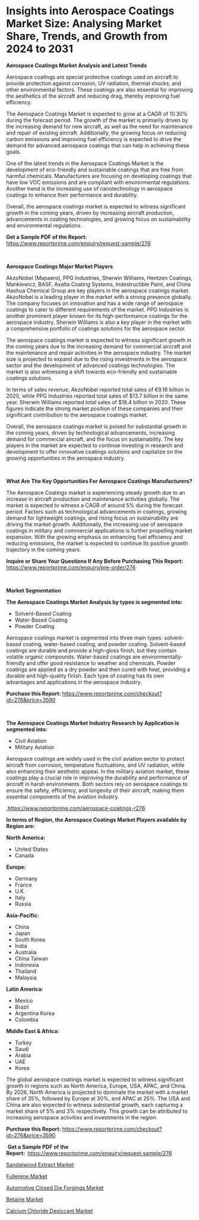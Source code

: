 <p><h1>Insights into Aerospace Coatings Market Size: Analysing Market Share, Trends, and Growth from 2024 to 2031</h1></p><p><strong>Aerospace Coatings Market Analysis and Latest Trends</strong></p>
<p><p>Aerospace coatings are special protective coatings used on aircraft to provide protection against corrosion, UV radiation, thermal shocks, and other environmental factors. These coatings are also essential for improving the aesthetics of the aircraft and reducing drag, thereby improving fuel efficiency.</p><p>The Aerospace Coatings Market is expected to grow at a CAGR of 10.30% during the forecast period. The growth of the market is primarily driven by the increasing demand for new aircraft, as well as the need for maintenance and repair of existing aircraft. Additionally, the growing focus on reducing carbon emissions and improving fuel efficiency is expected to drive the demand for advanced aerospace coatings that can help in achieving these goals.</p><p>One of the latest trends in the Aerospace Coatings Market is the development of eco-friendly and sustainable coatings that are free from harmful chemicals. Manufacturers are focusing on developing coatings that have low VOC emissions and are compliant with environmental regulations. Another trend is the increasing use of nanotechnology in aerospace coatings to enhance their performance and durability.</p><p>Overall, the aerospace coatings market is expected to witness significant growth in the coming years, driven by increasing aircraft production, advancements in coating technologies, and growing focus on sustainability and environmental regulations.</p></p>
<p><strong>Get a Sample PDF of the Report:&nbsp;</strong> <a href="https://www.reportprime.com/enquiry/request-sample/276">https://www.reportprime.com/enquiry/request-sample/276</a></p>
<p>&nbsp;</p>
<p><strong>Aerospace Coatings Major Market Players</strong></p>
<p><p>AkzoNobel (Mapaero), PPG Industries, Sherwin Williams, Hentzen Coatings, Mankiewicz, BASF, Axalta Coating Systems, Indestructible Paint, and China Haohua Chemical Group are key players in the aerospace coatings market. AkzoNobel is a leading player in the market with a strong presence globally. The company focuses on innovation and has a wide range of aerospace coatings to cater to different requirements of the market. PPG Industries is another prominent player known for its high-performance coatings for the aerospace industry. Sherwin Williams is also a key player in the market with a comprehensive portfolio of coatings solutions for the aerospace sector.</p><p>The aerospace coatings market is expected to witness significant growth in the coming years due to the increasing demand for commercial aircraft and the maintenance and repair activities in the aerospace industry. The market size is projected to expand due to the rising investments in the aerospace sector and the development of advanced coatings technologies. The market is also witnessing a shift towards eco-friendly and sustainable coatings solutions.</p><p>In terms of sales revenue, AkzoNobel reported total sales of €9.16 billion in 2020, while PPG Industries reported total sales of $13.7 billion in the same year. Sherwin Williams reported total sales of $18.4 billion in 2020. These figures indicate the strong market position of these companies and their significant contribution to the aerospace coatings market.</p><p>Overall, the aerospace coatings market is poised for substantial growth in the coming years, driven by technological advancements, increasing demand for commercial aircraft, and the focus on sustainability. The key players in the market are expected to continue investing in research and development to offer innovative coatings solutions and capitalize on the growing opportunities in the aerospace industry.</p></p>
<p>&nbsp;</p>
<p><strong>What Are The Key Opportunities For Aerospace Coatings Manufacturers?</strong></p>
<p><p>The Aerospace Coatings market is experiencing steady growth due to an increase in aircraft production and maintenance activities globally. The market is expected to witness a CAGR of around 5% during the forecast period. Factors such as technological advancements in coatings, growing demand for lightweight coatings, and rising focus on sustainability are driving the market growth. Additionally, the increasing use of aerospace coatings in military and commercial applications is further propelling market expansion. With the growing emphasis on enhancing fuel efficiency and reducing emissions, the market is expected to continue its positive growth trajectory in the coming years.</p></p>
<p><strong>Inquire or Share Your Questions If Any Before Purchasing This Report:</strong> <a href="https://www.reportprime.com/enquiry/pre-order/276">https://www.reportprime.com/enquiry/pre-order/276</a></p>
<p>&nbsp;</p>
<p><strong>Market Segmentation</strong></p>
<p><strong>The Aerospace Coatings Market Analysis by types is segmented into:</strong></p>
<p><ul><li>Solvent-Based Coating</li><li>Water-Based Coating</li><li>Powder Coating</li></ul></p>
<p><p>Aerospace coatings market is segmented into three main types: solvent-based coating, water-based coating, and powder coating. Solvent-based coatings are durable and provide a high-gloss finish, but they contain volatile organic compounds. Water-based coatings are environmentally-friendly and offer good resistance to weather and chemicals. Powder coatings are applied as a dry powder and then cured with heat, providing a durable and high-quality finish. Each type of coating has its own advantages and applications in the aerospace industry.</p></p>
<p><strong>Purchase this Report:&nbsp;</strong><a href="https://www.reportprime.com/checkout?id=276&price=3590">https://www.reportprime.com/checkout?id=276&price=3590</a></p>
<p>&nbsp;</p>
<p><strong>The Aerospace Coatings Market Industry Research by Application is segmented into:</strong></p>
<p><ul><li>Civil Aviation</li><li>Military Aviation</li></ul></p>
<p><p>Aerospace coatings are widely used in the civil aviation sector to protect aircraft from corrosion, temperature fluctuations, and UV radiation, while also enhancing their aesthetic appeal. In the military aviation market, these coatings play a crucial role in improving the durability and performance of aircraft in harsh environments. Both sectors rely on aerospace coatings to ensure the safety, efficiency, and longevity of their aircraft, making them essential components of the aviation industry.</p></p>
<p><a href="https://www.reportprime.com/aerospace-coatings-r276">&nbsp;https://www.reportprime.com/aerospace-coatings-r276</a></p>
<p><strong>In terms of Region, the Aerospace Coatings Market Players available by Region are:</strong></p>
<p>
    <p> <strong> North America: </strong>
        <ul>
            <li>United States</li>
            <li>Canada</li>
        </ul>
        </p> 
    <p> <strong> Europe: </strong>
        <ul>
            <li>Germany</li>
            <li>France</li>
            <li>U.K.</li>
            <li>Italy</li>
            <li>Russia</li>
        </ul>
        </p> 
    <p> <strong> Asia-Pacific: </strong>
        <ul>
            <li>China</li>
            <li>Japan</li>
            <li>South Korea</li>
            <li>India</li>
            <li>Australia</li>
            <li>China Taiwan</li>
            <li>Indonesia</li>
            <li>Thailand</li>
            <li>Malaysia</li>
        </ul>
        </p> 
    <p> <strong> Latin America: </strong>
        <ul>
            <li>Mexico</li>
            <li>Brazil</li>
            <li>Argentina Korea</li>
            <li>Colombia</li>
        </ul>
        </p> 
    <p> <strong> Middle East & Africa: </strong>
        <ul>
            <li>Turkey</li>
            <li>Saudi</li>
            <li>Arabia</li>
            <li>UAE</li>
            <li>Korea</li>
        </ul>
    </p>
    </p>
<p><p>The global aerospace coatings market is expected to witness significant growth in regions such as North America, Europe, USA, APAC, and China. By 2026, North America is projected to dominate the market with a market share of 35%, followed by Europe at 30%, and APAC at 25%. The USA and China are also expected to witness substantial growth, each capturing a market share of 5% and 3% respectively. This growth can be attributed to increasing aerospace activities and investments in the region.</p></p>
<p><strong>Purchase this Report: </strong><a href="https://www.reportprime.com/checkout?id=276&price=3590">https://www.reportprime.com/checkout?id=276&price=3590</a></p>
<p>&nbsp;<strong>Get a Sample PDF of the Report:&nbsp;&nbsp;</strong><a href="https://www.reportprime.com/enquiry/request-sample/276">https://www.reportprime.com/enquiry/request-sample/276</a></p>
<p><strong></strong></p>
<p><p><a href="https://github.com/msLonKoss78/Market-Research-Report-List-1/blob/main/sandalwood-extract-market.md">Sandalwood Extract Market</a></p><p><a href="https://github.com/drzsklfn31/Market-Research-Report-List-1/blob/main/fullerene-market.md">Fullerene Market</a></p><p><a href="https://issuu.com/reportprime-2/docs/automotive-closed-die-forgings-mark_ba25b43af28532">Automotive Closed Die Forgings Market</a></p><p><a href="https://github.com/lairestrong/Market-Research-Report-List-1/blob/main/betaine-market.md">Betaine Market</a></p><p><a href="https://github.com/bmorecock/Market-Research-Report-List-5/blob/main/calcium-chloride-desiccant-market.md">Calcium Chloride Desiccant Market</a></p></p>